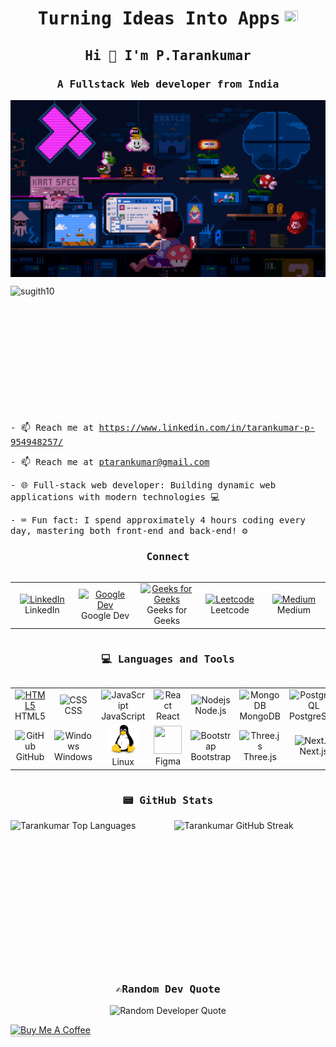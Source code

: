 <h1 align="center"><samp>Turning Ideas Into Apps</samp> <img src="https://github.com/mupezzuol/mupezzuol/blob/master/assets/earth.gif" width="22px" height="22px"> </h1>

<h2 align="center"><samp>Hi 👋 I'm P.Tarankumar</samp></h2>
<h3 align="center"><samp>A Fullstack Web developer from India</samp> </h3>

<img align="center" alt="Coding" width="1000" src="https://raw.githubusercontent.com/sugith10/images/main/gif/mario-working.gif">

<p align="left"> <img src="https://komarev.com/ghpvc/?username=tarankumar001&label=Profile%20views&color=0e75b6&style=flat" alt="sugith10" /> </p>

<div style="margin-bottom: 200px;"></div>

<samp>- 📫 Reach me at https://www.linkedin.com/in/tarankumar-p-954948257/</samp>

<samp>- 📫 Reach me at ptarankumar@gmail.com</samp>

<samp>- 🌐 Full-stack web developer: Building dynamic web applications with modern technologies 💻</samp>

<samp>- ⌨️ Fun fact: I spend approximately 4 hours coding every day, mastering both front-end and back-end! ⚙️</samp>

<h3 align="center"><samp>Connect</samp></h3>
<div style="display: flex; align-items: flex-start; align: center">
  <table align="center">
    <tr>
      <td align="center" width="100">
        <a href="https://www.linkedin.com/in/your-profile-link" target="_blank">
          <img src="https://skillicons.dev/icons?i=linkedin" alt="LinkedIn" width="45" height="45" />
        </a>
        <br>LinkedIn
      </td>
      <td align="center" width="100">
        <a href="[https://developers.google.com/"](https://g.dev/ptarankumar) target="_blank">
          <img src="https://skillicons.dev/icons?i=gcp" width="45" height="45" alt="Google Dev" />
        </a>
        <br>Google Dev
      </td>
      <td align="center" width="100">
        <a href="https://www.geeksforgeeks.org/" target="_blank">
          <img src="https://skillicons.dev/icons?i=fediverse" width="45" height="45" alt="Geeks for Geeks" />
        </a>
        <br>Geeks for Geeks
      </td>
      <td align="center" width="100">
        <a href="https://leetcode.com/" target="_blank">
          <img src="https://raw.githubusercontent.com/rahuldkjain/github-profile-readme-generator/master/src/images/icons/Social/leet-code.svg" alt="Leetcode" width="45" height="45" />
        </a>
        <br>Leetcode
      </td>
      <td align="center" width="100">
        <a href="https://medium.com/" target="_blank">
          <img src="https://raw.githubusercontent.com/rahuldkjain/github-profile-readme-generator/master/src/images/icons/Social/medium.svg" alt="Medium" width="45" height="45" />
        </a>
        <br>Medium
      </td>
    </tr>
  </table>
  <br><br>
</div>

<h3 align="center"><samp>💻 Languages and Tools</samp></h3>
<div style="display: flex; align-items: flex-start; align: center">
<table align="center">
  <tr>
    <td align="center" width="100">
      <a href="#macropower-tech">
        <img src="https://skillicons.dev/icons?i=html" width="48" height="48" alt="HTML5" />
      </a>
      <br>HTML5
    </td>
    <td align="center" width="100">
      <img src="https://skillicons.dev/icons?i=css" width="48" height="48" alt="CSS" />
      <br>CSS
    </td>
    <td align="center" width="100">
      <img src="https://techstack-generator.vercel.app/js-icon.svg" alt="JavaScript" width="65" height="65" />
      <br>JavaScript
    </td>
    <td align="center" width="100">
      <img src="https://skillicons.dev/icons?i=react" width="48" height="48" alt="React" />
      <br>React
    </td>
    <td align="center" width="100">
      <img src="https://skillicons.dev/icons?i=nodejs" width="48" height="48" alt="Nodejs" />
      <br>Node.js
    </td>
    <td align="center" width="100">
      <img src="https://skillicons.dev/icons?i=mongodb" width="48" height="48" alt="MongoDB" />
      <br>MongoDB
    </td>
    <td align="center" width="100">
      <img src="https://www.vectorlogo.zone/logos/postgresql/postgresql-icon.svg" width="48" height="48" alt="PostgreSQL" />
      <br>PostgreSQL
    </td>
    <td align="center" width="100">
      <img src="https://skillicons.dev/icons?i=git" width="48" height="48" alt="Git" />
      <br>Git
    </td>
  </tr>
  <tr>
    <td align="center" width="100">
      <img src="https://skillicons.dev/icons?i=github" alt="GitHub" width="45" height="45" />
      <br>GitHub
    </td>
    <td align="center" width="100">
      <img src="https://skillicons.dev/icons?i=windows" width="48" height="48" alt="Windows" />
      <br>Windows
    </td>
    <td align="center" width="100">
      <img src="https://raw.githubusercontent.com/devicons/devicon/master/icons/linux/linux-original.svg" width="48" height="48" alt="Linux" />
      <br>Linux
    </td>
    <td align="center" width="100">
      <img src="https://skillicons.dev/icons?i=figma" width="45" height="45" />
      <br>Figma
    </td>
    <td align="center" width="100">
      <img src="https://skillicons.dev/icons?i=bootstrap" width="48" height="48" alt="Bootstrap" />
      <br>Bootstrap
    </td>
    <td align="center" width="100">
      <img src="https://skillicons.dev/icons?i=threejs" width="48" height="48" alt="Three.js" />
      <br>Three.js
    </td>
    <td align="center" width="100">
      <img src="https://skillicons.dev/icons?i=nextjs" width="48" height="48" alt="Next.js" />
      <br>Next.js
    </td>
  </tr>
</table>
<br><br>
</div>

<h3 align="center"><samp>📟 GitHub Stats</samp></h3>
<div style="display: flex; justify-content: space-between; align-items: stretch;">
  <!-- Top Languages Stats -->
  <img src="https://github-readme-stats.vercel.app/api/top-langs/?username=tarankumar001&theme=vue-dark&hide_border=trueshow_icons=true&locale=en&layout=compact" alt="Tarankumar Top Languages" width="48%" height="200" style="object-fit: cover;"/>
  <!-- GitHub Streak Stats -->
  <img src="https://github-readme-streak-stats.herokuapp.com/?user=tarankumar001&theme=vue-dark&hide_border=true" alt="Tarankumar GitHub Streak" style="width: 48%; height: 200px; object-fit: cover;" />
</div>

<div style="margin-bottom: 60px;"></div>
<h3 align="center"><samp>✍️Random Dev Quote</samp></h3>
<div align="center">
  <img src="https://quotes-github-readme.vercel.app/api?type=horizontal&theme=dark" alt="Random Developer Quote" />
</div>



<a href="https://buymeacoffee.com/tarankumar_p" target="_blank"><img src="https://www.buymeacoffee.com/assets/img/custom_images/orange_img.png" alt="Buy Me A Coffee" style="height: 41px !important;width: 174px !important;box-shadow: 0px 3px 2px 0px rgba(190, 190, 190, 0.5) !important;-webkit-box-shadow: 0px 3px 2px 0px rgba(190, 190, 190, 0.5) !important;" ></a>
